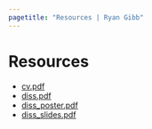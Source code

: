 ```yaml
---
pagetitle: "Resources | Ryan Gibb"
---
```


# Resources

- [cv.pdf](cv.pdf)
- [diss.pdf](diss.pdf)
- [diss_poster.pdf](diss_poster.pdf)
- [diss_slides.pdf](diss_slides.pdf)
